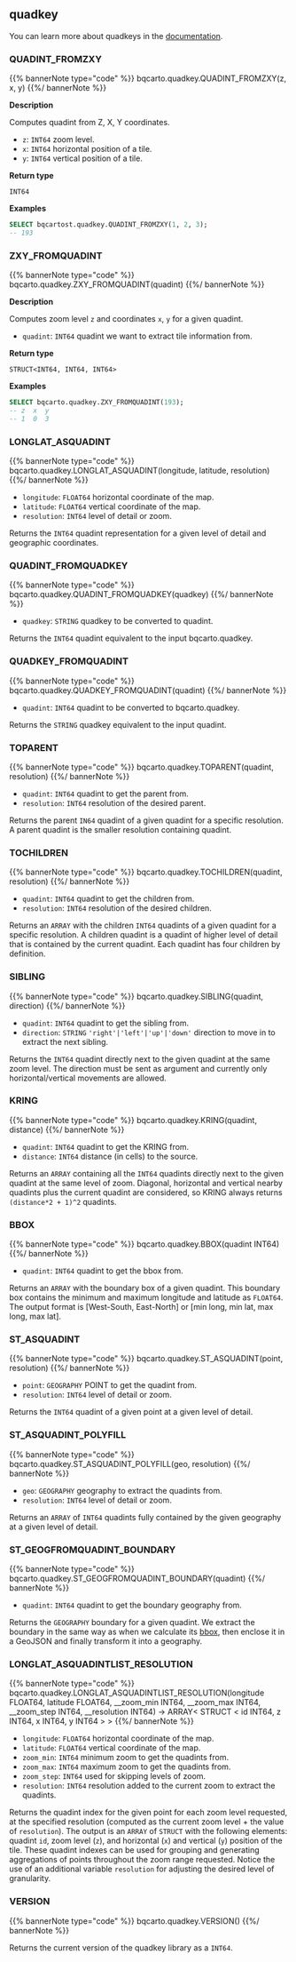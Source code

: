 ## quadkey

You can learn more about quadkeys in the [documentation](/spatial-extension-bq/spatial-indexes/overview/spatial-indexes/#quadkeys). 
### QUADINT_FROMZXY

{{% bannerNote type="code" %}}
bqcarto.quadkey.QUADINT_FROMZXY(z, x, y)
{{%/ bannerNote %}}

**Description**

Computes quadint from Z, X, Y coordinates.

* `z`: `INT64` zoom level.
* `x`: `INT64` horizontal position of a tile.
* `y`: `INT64` vertical position of a tile.

**Return type**

`INT64`

**Examples**

```sql
SELECT bqcartost.quadkey.QUADINT_FROMZXY(1, 2, 3);
-- 193
```

### ZXY_FROMQUADINT

{{% bannerNote type="code" %}}
bqcarto.quadkey.ZXY_FROMQUADINT(quadint)
{{%/ bannerNote %}}

**Description**

Computes zoom level `z` and coordinates `x`, `y` for a given quadint.

* `quadint`: `INT64` quadint we want to extract tile information from.

**Return type**

`STRUCT<INT64, INT64, INT64>`

**Examples**

```sql
SELECT bqcarto.quadkey.ZXY_FROMQUADINT(193);
-- z  x  y
-- 1  0  3
```

### LONGLAT_ASQUADINT

{{% bannerNote type="code" %}}
bqcarto.quadkey.LONGLAT_ASQUADINT(longitude, latitude, resolution)
{{%/ bannerNote %}}

* `longitude`: `FLOAT64` horizontal coordinate of the map.
* `latitude`: `FLOAT64` vertical coordinate of the map.
* `resolution`: `INT64` level of detail or zoom.

Returns the `INT64` quadint representation for a given level of detail and geographic coordinates.

### QUADINT_FROMQUADKEY

{{% bannerNote type="code" %}}
bqcarto.quadkey.QUADINT_FROMQUADKEY(quadkey)
{{%/ bannerNote %}}

* `quadkey`: `STRING` quadkey to be converted to quadint.

Returns the `INT64` quadint equivalent to the input bqcarto.quadkey.

### QUADKEY_FROMQUADINT

{{% bannerNote type="code" %}}
bqcarto.quadkey.QUADKEY_FROMQUADINT(quadint)
{{%/ bannerNote %}}

* `quadint`: `INT64` quadint to be converted to bqcarto.quadkey.

Returns the `STRING` quadkey equivalent to the input quadint.

### TOPARENT

{{% bannerNote type="code" %}}
bqcarto.quadkey.TOPARENT(quadint, resolution)
{{%/ bannerNote %}}

* `quadint`: `INT64` quadint to get the parent from.
* `resolution`: `INT64` resolution of the desired parent.

Returns the parent `IN64` quadint of a given quadint for a specific resolution. A parent quadint is the smaller resolution containing quadint.

### TOCHILDREN

{{% bannerNote type="code" %}}
bqcarto.quadkey.TOCHILDREN(quadint, resolution)
{{%/ bannerNote %}}

* `quadint`: `INT64` quadint to get the children from.
* `resolution`: `INT64` resolution of the desired children.

Returns an `ARRAY` with the children `INT64` quadints of a given quadint for a specific resolution. A children quadint is a quadint of higher level of detail that is contained by the current quadint. Each quadint has four children by definition.

### SIBLING

{{% bannerNote type="code" %}}
bqcarto.quadkey.SIBLING(quadint, direction)
{{%/ bannerNote %}}

* `quadint`: `INT64` quadint to get the sibling from.
* `direction`: `STRING` <code>'right'|'left'|'up'|'down'</code> direction to move in to extract the next sibling. 

Returns the `INT64` quadint directly next to the given quadint at the same zoom level. The direction must be sent as argument and currently only horizontal/vertical movements are allowed.

### KRING

{{% bannerNote type="code" %}}
bqcarto.quadkey.KRING(quadint, distance)
{{%/ bannerNote %}}

* `quadint`: `INT64` quadint to get the KRING from.
* `distance`: `INT64` distance (in cells) to the source.

Returns an `ARRAY` containing all the `INT64` quadints directly next to the given quadint at the same level of zoom. Diagonal, horizontal and vertical nearby quadints plus the current quadint are considered, so KRING always returns `(distance*2 + 1)^2` quadints.

### BBOX

{{% bannerNote type="code" %}}
bqcarto.quadkey.BBOX(quadint INT64)
{{%/ bannerNote %}}

* `quadint`: `INT64` quadint to get the bbox from.

Returns an `ARRAY` with the boundary box of a given quadint. This boundary box contains the minimum and maximum longitude and latitude as `FLOAT64`. The output format is [West-South, East-North] or [min long, min lat, max long, max lat].

### ST_ASQUADINT

{{% bannerNote type="code" %}}
bqcarto.quadkey.ST_ASQUADINT(point, resolution)
{{%/ bannerNote %}}

* `point`: `GEOGRAPHY` POINT to get the quadint from.
* `resolution`: `INT64` level of detail or zoom.

Returns the `INT64` quadint of a given point at a given level of detail.

### ST_ASQUADINT_POLYFILL

{{% bannerNote type="code" %}}
bqcarto.quadkey.ST_ASQUADINT_POLYFILL(geo, resolution)
{{%/ bannerNote %}}

* `geo`: `GEOGRAPHY` geography to extract the quadints from.
* `resolution`: `INT64` level of detail or zoom.

Returns an `ARRAY` of `INT64` quadints fully contained by the given geography at a given level of detail.

### ST_GEOGFROMQUADINT_BOUNDARY

{{% bannerNote type="code" %}}
bqcarto.quadkey.ST_GEOGFROMQUADINT_BOUNDARY(quadint)
{{%/ bannerNote %}}

* `quadint`: `INT64` quadint to get the boundary geography from.

Returns the `GEOGRAPHY` boundary for a given quadint. We extract the boundary in the same way as when we calculate its [bbox](/spatial-extension-bq/reference/#quadkeybbox), then enclose it in a GeoJSON and finally transform it into a geography.

### LONGLAT_ASQUADINTLIST_RESOLUTION

{{% bannerNote type="code" %}}
bqcarto.quadkey.LONGLAT_ASQUADINTLIST_RESOLUTION(longitude FLOAT64, latitude FLOAT64, __zoom_min INT64, __zoom_max INT64, __zoom_step INT64, __resolution INT64) -> ARRAY< STRUCT < id INT64, z INT64, x INT64, y INT64 > >
{{%/ bannerNote %}}

* `longitude`: `FLOAT64` horizontal coordinate of the map.
* `latitude`: `FLOAT64` vertical coordinate of the map.
* `zoom_min`: `INT64` minimum zoom to get the quadints from.
* `zoom_max`: `INT64` maximum zoom to get the quadints from.
* `zoom_step`: `INT64` used for skipping levels of zoom.
* `resolution`: `INT64` resolution added to the current zoom to extract the quadints.

Returns the quadint index for the given point for each zoom level requested, at the specified resolution (computed as the current zoom level + the value of `resolution`). The output is an `ARRAY` of `STRUCT` with the following elements: quadint `id`, zoom level (`z`), and horizontal (`x`) and vertical (`y`) position of the tile. These quadint indexes can be used for grouping and generating aggregations of points throughout the zoom range requested. Notice the use of an additional variable `resolution` for adjusting the desired level of granularity.

### VERSION

{{% bannerNote type="code" %}}
bqcarto.quadkey.VERSION()
{{%/ bannerNote %}}

Returns the current version of the quadkey library as a `INT64`.
